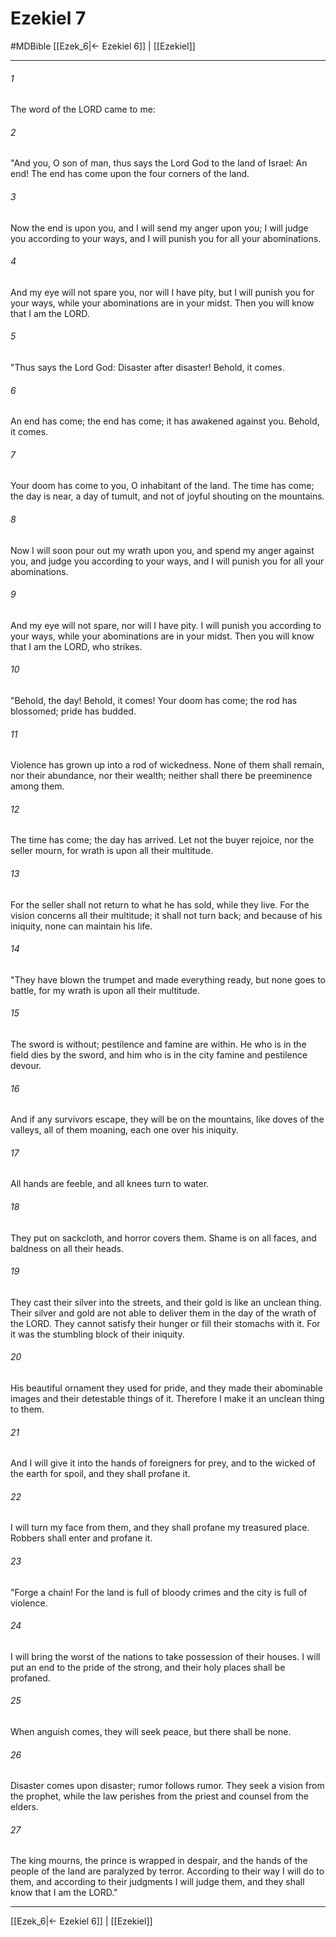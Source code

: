 # Ezekiel 7
#MDBible
[[Ezek_6|← Ezekiel 6]] | [[Ezekiel]]

***

###### 1 

The word of the LORD came to me: 

###### 2 

"And you, O son of man, thus says the Lord God to the land of Israel: An end! The end has come upon the four corners of the land. 

###### 3 

Now the end is upon you, and I will send my anger upon you; I will judge you according to your ways, and I will punish you for all your abominations. 

###### 4 

And my eye will not spare you, nor will I have pity, but I will punish you for your ways, while your abominations are in your midst. Then you will know that I am the LORD. 

###### 5 

"Thus says the Lord God: Disaster after disaster! Behold, it comes. 

###### 6 

An end has come; the end has come; it has awakened against you. Behold, it comes. 

###### 7 

Your doom has come to you, O inhabitant of the land. The time has come; the day is near, a day of tumult, and not of joyful shouting on the mountains. 

###### 8 

Now I will soon pour out my wrath upon you, and spend my anger against you, and judge you according to your ways, and I will punish you for all your abominations. 

###### 9 

And my eye will not spare, nor will I have pity. I will punish you according to your ways, while your abominations are in your midst. Then you will know that I am the LORD, who strikes. 

###### 10 

"Behold, the day! Behold, it comes! Your doom has come; the rod has blossomed; pride has budded. 

###### 11 

Violence has grown up into a rod of wickedness. None of them shall remain, nor their abundance, nor their wealth; neither shall there be preeminence among them. 

###### 12 

The time has come; the day has arrived. Let not the buyer rejoice, nor the seller mourn, for wrath is upon all their multitude. 

###### 13 

For the seller shall not return to what he has sold, while they live. For the vision concerns all their multitude; it shall not turn back; and because of his iniquity, none can maintain his life. 

###### 14 

"They have blown the trumpet and made everything ready, but none goes to battle, for my wrath is upon all their multitude. 

###### 15 

The sword is without; pestilence and famine are within. He who is in the field dies by the sword, and him who is in the city famine and pestilence devour. 

###### 16 

And if any survivors escape, they will be on the mountains, like doves of the valleys, all of them moaning, each one over his iniquity. 

###### 17 

All hands are feeble, and all knees turn to water. 

###### 18 

They put on sackcloth, and horror covers them. Shame is on all faces, and baldness on all their heads. 

###### 19 

They cast their silver into the streets, and their gold is like an unclean thing. Their silver and gold are not able to deliver them in the day of the wrath of the LORD. They cannot satisfy their hunger or fill their stomachs with it. For it was the stumbling block of their iniquity. 

###### 20 

His beautiful ornament they used for pride, and they made their abominable images and their detestable things of it. Therefore I make it an unclean thing to them. 

###### 21 

And I will give it into the hands of foreigners for prey, and to the wicked of the earth for spoil, and they shall profane it. 

###### 22 

I will turn my face from them, and they shall profane my treasured place. Robbers shall enter and profane it. 

###### 23 

"Forge a chain! For the land is full of bloody crimes and the city is full of violence. 

###### 24 

I will bring the worst of the nations to take possession of their houses. I will put an end to the pride of the strong, and their holy places shall be profaned. 

###### 25 

When anguish comes, they will seek peace, but there shall be none. 

###### 26 

Disaster comes upon disaster; rumor follows rumor. They seek a vision from the prophet, while the law perishes from the priest and counsel from the elders. 

###### 27 

The king mourns, the prince is wrapped in despair, and the hands of the people of the land are paralyzed by terror. According to their way I will do to them, and according to their judgments I will judge them, and they shall know that I am the LORD." 

***

[[Ezek_6|← Ezekiel 6]] | [[Ezekiel]]

